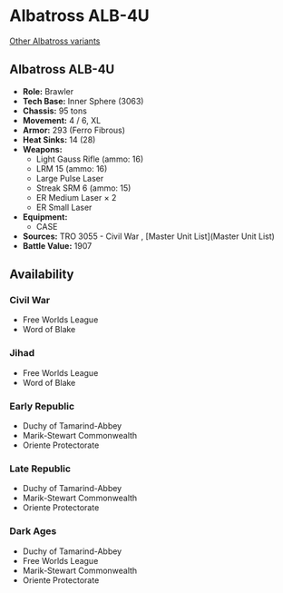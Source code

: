 # Albatross ALB-4U 

[Other Albatross variants](../albatross.md) 

## Albatross ALB-4U 

- **Role:** Brawler 
- **Tech Base:** Inner Sphere (3063) 
- **Chassis:** 95 tons 
- **Movement:** 4 / 6, XL 
- **Armor:** 293 (Ferro Fibrous) 
- **Heat Sinks:** 14 (28) 
- **Weapons:** 
  - Light Gauss Rifle (ammo: 16) 
  - LRM 15 (ammo: 16) 
  - Large Pulse Laser 
  - Streak SRM 6 (ammo: 15) 
  - ER Medium Laser × 2 
  - ER Small Laser 
- **Equipment:** 
  - CASE 
- **Sources:** TRO 3055 - Civil War , [Master Unit List](Master Unit List) 
- **Battle Value:** 1907 

## Availability 

### Civil War 

- Free Worlds League 
- Word of Blake 

### Jihad 

- Free Worlds League 
- Word of Blake 

### Early Republic 

- Duchy of Tamarind-Abbey 
- Marik-Stewart Commonwealth 
- Oriente Protectorate 

### Late Republic 

- Duchy of Tamarind-Abbey 
- Marik-Stewart Commonwealth 
- Oriente Protectorate 

### Dark Ages 

- Duchy of Tamarind-Abbey 
- Free Worlds League 
- Marik-Stewart Commonwealth 
- Oriente Protectorate 

